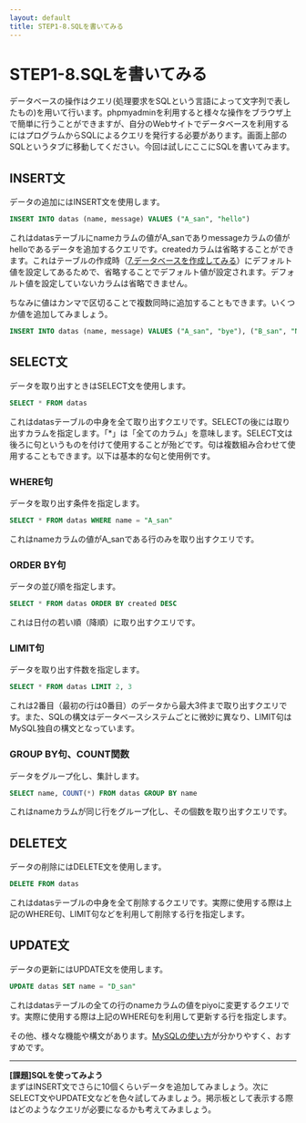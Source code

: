 ```yaml
---
layout: default
title: STEP1-8.SQLを書いてみる
---
```

# STEP1-8.SQLを書いてみる

データベースの操作はクエリ(処理要求をSQLという言語によって文字列で表したもの)を用いて行います。phpmyadminを利用すると様々な操作をブラウザ上で簡単に行うことができますが、自分のWebサイトでデータベースを利用するにはプログラムからSQLによるクエリを発行する必要があります。画面上部のSQLというタブに移動してください。今回は試しにここにSQLを書いてみます。

## INSERT文

データの追加にはINSERT文を使用します。

```sql
INSERT INTO datas (name, message) VALUES ("A_san", "hello")
```
これはdatasテーブルにnameカラムの値がA_sanでありmessageカラムの値がhelloであるデータを追加するクエリです。createdカラムは省略することができます。これはテーブルの作成時（[7.データベースを作成してみる](7.html)）にデフォルト値を設定してあるためで、省略することでデフォルト値が設定されます。デフォルト値を設定していないカラムは省略できません。

ちなみに値はカンマで区切ることで複数同時に追加することもできます。いくつか値を追加してみましょう。

```sql
INSERT INTO datas (name, message) VALUES ("A_san", "bye"), ("B_san", "Nice to meet you"), ("B_san", "bye"), ("C_san", "I am C"),
```

## SELECT文

データを取り出すときはSELECT文を使用します。

```sql
SELECT * FROM datas
```
これはdatasテーブルの中身を全て取り出すクエリです。SELECTの後には取り出すカラムを指定します。「*」は「全てのカラム」を意味します。SELECT文は後ろに句というものを付けて使用することが殆どです。句は複数組み合わせて使用することもできます。以下は基本的な句と使用例です。

### WHERE句

データを取り出す条件を指定します。

```sql
SELECT * FROM datas WHERE name = "A_san"
```
これはnameカラムの値がA_sanである行のみを取り出すクエリです。

### ORDER BY句

データの並び順を指定します。

```sql
SELECT * FROM datas ORDER BY created DESC
```
これは日付の若い順（降順）に取り出すクエリです。

### LIMIT句

データを取り出す件数を指定します。

```sql
SELECT * FROM datas LIMIT 2, 3
```
これは2番目（最初の行は0番目）のデータから最大3件まで取り出すクエリです。また、SQLの構文はデータベースシステムごとに微妙に異なり、LIMIT句はMySQL独自の構文となっています。

### GROUP BY句、COUNT関数

データをグループ化し、集計します。

```sql
SELECT name, COUNT(*) FROM datas GROUP BY name
```
これはnameカラムが同じ行をグループ化し、その個数を取り出すクエリです。

## DELETE文

データの削除にはDELETE文を使用します。

```sql
DELETE FROM datas
```
これはdatasテーブルの中身を全て削除するクエリです。実際に使用する際は上記のWHERE句、LIMIT句などを利用して削除する行を指定します。

## UPDATE文

データの更新にはUPDATE文を使用します。

```sql
UPDATE datas SET name = "D_san"
```
これはdatasテーブルの全ての行のnameカラムの値をpiyoに変更するクエリです。実際に使用する際は上記のWHERE句を利用して更新する行を指定します。

その他、様々な機能や構文があります。[MySQLの使い方](http://www.dbonline.jp/mysql/)が分かりやすく、おすすめです。

***

**[課題]SQLを使ってみよう**  
まずはINSERT文でさらに10個くらいデータを追加してみましょう。次にSELECT文やUPDATE文などを色々試してみましょう。掲示板として表示する際はどのようなクエリが必要になるかも考えてみましょう。
